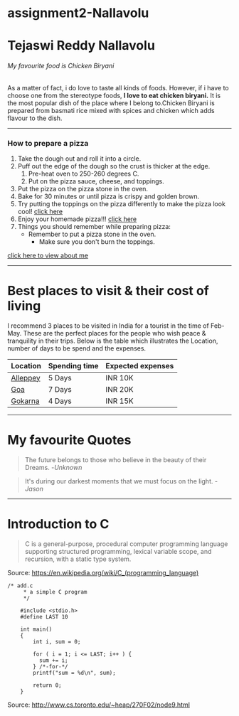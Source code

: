 # assignment2-Nallavolu
# Tejaswi Reddy Nallavolu
###### My favourite food is Chicken Biryani
As a matter of fact, i do love to taste all kinds of foods. However, if i have to choose one from the stereotype foods, **I love to eat chicken biryani.** It is the most popular dish of the place where I belong to.Chicken Biryani is prepared from basmati rice mixed with spices and chicken which adds flavour to the dish.

----

### How to prepare a pizza
1. Take the dough out and roll it into a circle.
2. Puff out the edge of the dough so the crust is thicker at the edge.
    1. Pre-heat oven to 250-260 degrees C.
    2. Put on the pizza sauce, cheese, and toppings.
3. Put the pizza on the pizza stone in the oven.
4. Bake for 30 minutes or until pizza is crispy and golden brown.
5. Try putting the toppings on the pizza differently to make the pizza look cool! [click here](images/pizza.jpg)
6. Enjoy your homemade pizza!!! [click here](images/homemade.jpg)
7. Things you should remember while preparing pizza:
    * Remember to put a pizza stone in the oven.
      * Make sure you don't burn the toppings.


[click here to view about me](AboutMe.md)

---------

# Best places to visit & their cost of living

I recommend 3 places to be visited in India for a tourist in the time of Feb-May. These are the perfect places for the people who wish peace & tranquility in their trips. Below is the table which illustrates the Location, number of days to be spend and the expenses.

| Location                 | Spending time | Expected expenses|
|--------------            |---------------|------------------|
| [Alleppey](images/ALLEPPEY.jpg) | 5 Days        | INR 10K          |
|[Goa](images/Goa.jpg)           | 7 Days        | INR 20K          |
| [Gokarna](images/GOKARNA.jpg)  | 4 Days        | INR 15K          |

--------

# My favourite Quotes

> The future belongs to those who believe in the beauty of their Dreams. -*Unknown*

> It's during our darkest moments that we must focus on the light. -*Jason*

--------

# Introduction to C
> C is a general-purpose, procedural computer programming language supporting structured programming, lexical variable scope, and recursion, with a static type system. 

 Source:  <https://en.wikipedia.org/wiki/C_(programming_language)>


```
/* add.c
     * a simple C program
     */
      
    #include <stdio.h>
    #define LAST 10
      
    int main()
    {
        int i, sum = 0;
       
        for ( i = 1; i <= LAST; i++ ) {
          sum += i;
        } /*-for-*/
        printf("sum = %d\n", sum);

        return 0;
    }
```
Source: <http://www.cs.toronto.edu/~heap/270F02/node9.html>

